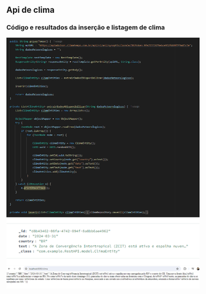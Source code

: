 ## Api de clima

<div>
  <h3>Código e resultados da inserção e listagem de clima</h3>  
</div>
  
<a>
  <img src="prints\clima\Inserir&ListarCodigo.png"/>
</a>
<a>
  <img src="prints\clima\InserirResultado.png"/>
</a>
<a>
  <img src="prints\clima\ListarResultado.png"/>
</a>


